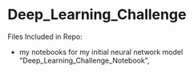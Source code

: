 # Deep_Learning_Challenge

Files Included in Repo:
-  my notebooks for my initial neural network model "Deep_Learning_Challenge_Notebook", 
